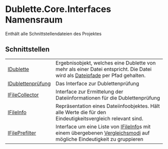 # Dublette.Core.Interfaces Namensraum


Enthält alle Schnittstellendateien des Projektes



## Schnittstellen
<table>
<tr>
<td><a href="64bf2057-2761-a170-439b-87e17c2dab0c">IDublette</a></td>
<td>Ergebnisobjekt, welches eine Dublette von mehr als einer Datei entspricht. Die Datei wird als <a href="188cf5ac-bc6b-7c51-5e4b-4ac41390235f">Dateipfade</a> per Pfad gehalten.</td></tr>
<tr>
<td><a href="680c6881-ffb0-8757-3baa-c8639c75c2a8">IDublettenprüfung</a></td>
<td>Das Interface zur Dublettenprüfung</td></tr>
<tr>
<td><a href="488486e4-d838-12d9-77be-631f084b31e6">IFileCollector</a></td>
<td>Interface zur Ermittelung der Dateiinformationen für die Dublettenprüfung</td></tr>
<tr>
<td><a href="d9482989-6c54-4f59-09d2-458b695230c7">IFileInfo</a></td>
<td>Repräsentation eines Dateiinfoobjektes. Hält alle Werte die für den Eindeutigkeitsvergleich relevant sind.</td></tr>
<tr>
<td><a href="85d71403-cd59-2093-86d1-420500a9ff09">IFilePrefilter</a></td>
<td>Interface um eine Liste von <a href="d9482989-6c54-4f59-09d2-458b695230c7">IFileInfo</a>s mit einem übergebenen <a href="9fd18be0-a2ab-2580-dd6d-7ba89b017d19">Vergleichsmodi</a> auf mögliche Eindeutigkeit zu gruppieren</td></tr>
</table>